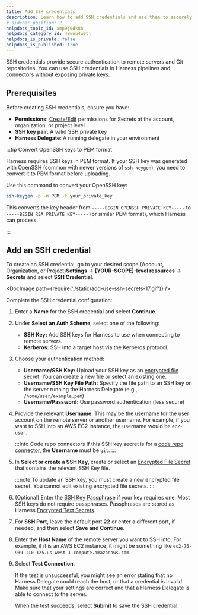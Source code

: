 ```yaml
---
title: Add SSH credentials
description: Learn how to add SSH credentials and use them to securely connect to remote servers.
# sidebar_position: 2
helpdocs_topic_id: xmp9j0dk8b
helpdocs_category_id: 48wnu4u0tj
helpdocs_is_private: false
helpdocs_is_published: true
---
```


SSH credentials provide secure authentication to remote servers and Git repositories. You can use SSH credentials in Harness pipelines and connectors without exposing private keys.

## Prerequisites

Before creating SSH credentials, ensure you have:

- **Permissions**: [Create/Edit](/docs/platform/role-based-access-control/permissions-reference#shared-resources) permissions for Secrets at the account, organization, or project level
- **SSH key pair**: A valid SSH private key
- **Harness Delegate**: A running delegate in your environment

:::tip Convert OpenSSH keys to PEM format

Harness requires SSH keys in PEM format. If your SSH key was generated with OpenSSH (common with newer versions of `ssh-keygen`), you need to convert it to PEM format before uploading.

Use this command to convert your OpenSSH key:

```bash
ssh-keygen -p -m PEM -f your_private_key
```

This converts the key header from `-----BEGIN OPENSSH PRIVATE KEY-----` to `-----BEGIN RSA PRIVATE KEY-----` (or similar PEM format), which Harness can process.

:::

## Add an SSH credential

To create an SSH credential, go to your desired scope (Account, Organization, or Project)**Settings** → **[YOUR-SCOPE]-level resources** → **Secrets** and select **SSH Credential**.

<DocImage path={require('./static/add-use-ssh-secrets-17.gif')} /> 

Complete the SSH credential configuration:

1. Enter a **Name** for the SSH credential and select **Continue**.
2. Under **Select an Auth Scheme**, select one of the following:

   * **SSH Key:** Add SSH keys for Harness to use when connecting to remote servers.
   * **Kerberos:** SSH into a target host via the Kerberos protocol.

3. Choose your authentication method:

   - **Username/SSH Key:** Upload your SSH key as an [encrypted file secret](/docs/platform/secrets/add-file-secrets). You can create a new file or select an existing one. 
   - **Username/SSH Key File Path:** Specify the file path to an SSH key on the server running the Harness Delegate (e.g., `/home/user/example.pem`)
   - **Username/Password:** Use password authentication (less secure) 

4. Provide the relevant **Username**. This may be the username for the user account on the remote server or another username. For example, if you want to SSH into an AWS EC2 instance, the username would be `ec2-user`.

   :::info Code repo connectors
   If this SSH key secret is for a [code repo connector](/docs/platform/connectors/code-repositories/connect-to-code-repo/), the **Username** must be `git`.
   :::

5. In **Select or create a SSH Key**, create or select an [Encrypted File Secret](/docs/platform/secrets/add-file-secrets) that contains the relevant SSH Key file.

   :::note
   To update an SSH key, you must create a new encrypted file secret. You cannot edit existing encrypted file secrets.
   :::

6. (Optional) Enter the [SSH Key Passphrase](https://www.ssh.com/ssh/passphrase) if your key requires one. Most SSH keys do not require passphrases. Passphrases are stored as Harness [Encrypted Text Secrets](/docs/platform/secrets/add-use-text-secrets).

7. For **SSH Port**, leave the default port **22** or enter a different port, if needed, and then select **Save and Continue**.

8. Enter the **Host Name** of the remote server you want to SSH into. For example, if it is an AWS EC2 instance, it might be something like `ec2-76-939-110-125.us-west-1.compute.amazonaws.com`.

9. Select **Test Connection**.

   If the test is unsuccessful, you might see an error stating that no Harness Delegate could reach the host, or that a credential is invalid. Make sure that your settings are correct and that a Harness Delegate is able to connect to the server.

   When the test succeeds, select **Submit** to save the SSH credential.
